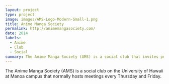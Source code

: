```yaml
---
layout: project
type: project
image: images/AMS-Logo-Modern-Small-1.png
title: Anime Manga Society
permalink: http://animemangasociety.com/
date: 2014
labels:
  - Anime
  - Club
  - Social
summary: The Anime Manga Society (AMS) is a social club that invites people to enjoy anime.
---
```




The Anime Manga Society (AMS) is a social club on the University of Hawaii at Manoa campus that normally hosts meetings every Thursday and Friday.
